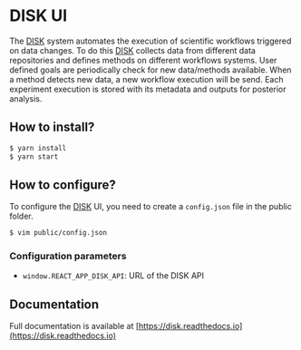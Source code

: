 
# DISK UI

The [DISK](https://disk.isi.edu) system automates the execution of scientific workflows triggered 
on data changes. To do this [DISK](https://disk.isi.edu) collects data from different data repositories
and defines methods on different workflows systems. User defined goals are 
periodically check for new data/methods available. When a method detects new data,
a new workflow execution will be send. Each experiment execution is stored with its
metadata and outputs for posterior analysis.

## How to install?


```bash
$ yarn install
$ yarn start
```

## How to configure?

To configure the [DISK](https://disk.isi.edu) UI, you need to create a `config.json` file in the public folder.

```bash
$ vim public/config.json
```

### Configuration parameters

- `window.REACT_APP_DISK_API`: URL of the DISK API

## Documentation

Full documentation is available at [https://disk.readthedocs.io](https://disk.readthedocs.io)
